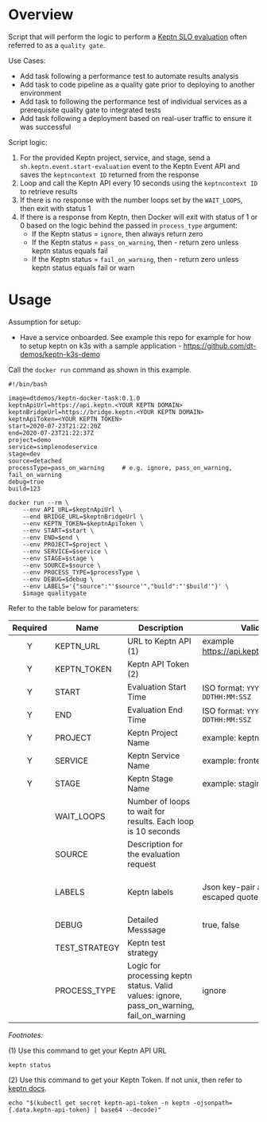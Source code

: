 # Overview

Script that will perform the logic to perform a [Keptn SLO evaluation](https://keptn.sh/docs/0.7.x/quality_gates/) often referred to as a `quality gate`.

Use Cases:
* Add task following a performance test to automate results analysis
* Add task to code pipeline as a quality gate prior to deploying to another environment
* Add task to following the performance test of individual services as a prerequisite quality gate to integrated tests
* Add task following a deployment based on real-user traffic to ensure it was successful

Script logic:
1. For the provided Keptn project, service, and stage, send a `sh.keptn.event.start-evaluation` event to the Keptn Event API and saves the `keptncontext ID` returned from the response
1. Loop and call the Keptn API every 10 seconds using the `keptncontext ID` to retrieve results
1. If there is no response with the number loops set by the `WAIT_LOOPS`, then exit with status 1
1. If there is a response from Keptn, then Docker will exit with status of 1 or 0 based on the logic behind the passed in `process_type` argument:
    * If the Keptn status = `ignore`, then always return zero
    * If the Keptn status = `pass_on_warning`, then - return zero unless keptn status equals fail
    * If the Keptn status = `fail_on_warning`, then - return zero unless keptn status equals fail or warn

# Usage

Assumption for setup:
* Have a service onboarded.  See example this repo for example for how to setup keptn on k3s with a sample application - https://github.com/dt-demos/keptn-k3s-demo

Call the `docker run` command as shown in this example. 

```
#!/bin/bash

image=dtdemos/keptn-docker-task:0.1.0
keptnApiUrl=https://api.keptn.<YOUR KEPTN DOMAIN>
keptnBridgeUrl=https://bridge.keptn.<YOUR KEPTN DOMAIN>
keptnApiToken=<YOUR KEPTN TOKEN>
start=2020-07-23T21:22:20Z
end=2020-07-23T21:22:37Z
project=demo
service=simplenodeservice
stage=dev
source=detached
processType=pass_on_warning     # e.g. ignore, pass_on_warning, fail_on_warning
debug=true
build=123                      

docker run --rm \
    --env API_URL=$keptnApiUrl \
    --end BRIDGE_URL=$keptnBridgeUrl \
    --env KEPTN_TOKEN=$keptnApiToken \
    --env START=$start \
    --env END=$end \
    --env PROJECT=$project \
    --env SERVICE=$service \
    --env STAGE=$stage \
    --env SOURCE=$source \
    --env PROCESS_TYPE=$processType \
    --env DEBUG=$debug \
    --env LABELS='{"source":"'$source'","build":"'$build'"}' \
    $image qualitygate
```

Refer to the table below for parameters:

| Required | Name | Description | Valid Values | Default |
|:---:|---|---|---|---|
| Y | KEPTN_URL | URL to Keptn API (1) | example https://api.keptn.11.22.33.44/api  |  |
| Y | KEPTN_TOKEN | Keptn API Token (2) |  |  |
| Y | START | Evaluation Start Time | ISO format: `YYYY-MM-DDTHH:MM:SSZ` |  |
| Y | END | Evaluation End Time | ISO format: `YYYY-MM-DDTHH:MM:SSZ`  |  |
| Y | PROJECT | Keptn Project Name | example: keptnorders  |  |
| Y | SERVICE | Keptn Service Name | example: frontend  |  |
| Y | STAGE | Keptn Stage Name | example: staging  |  ||   | PROCESS_TYPE | How the Docker script will process the Keptn results| ignore, pass_on_warning, fail_on_warning  | ignore |
|   | WAIT_LOOPS | Number of loops to wait for results. Each loop is 10 seconds |  | 20 |
|   | SOURCE | Description for the evaluation request |   | unknown |
|   | LABELS | Keptn labels | Json key-pair array with escaped quotes | see usage example below | |
|   | DEBUG | Detailed Messsage | true, false  | false |
|   | TEST_STRATEGY | Keptn test strategy |  | detached |
|   | PROCESS_TYPE | Logic for processing keptn status.  Valid values: ignore, pass_on_warning, fail_on_warning | ignore |

*Footnotes:*

(1) Use this command to get your Keptn API URL

```
keptn status
```

(2) Use this command to get your Keptn Token.  If not unix, then refer to [keptn docs](https://keptn.sh/docs/0.7.x/operate/install/#authenticate-keptn-cli).

```
echo "$(kubectl get secret keptn-api-token -n keptn -ojsonpath={.data.keptn-api-token} | base64 --decode)"
```
